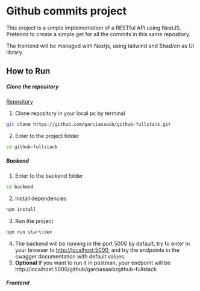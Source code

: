 # Github commits project

This project is a simple implementation of a RESTful API using NestJS.
Pretends to create a simple get for all the commits in this same repository.

The frontend will be managed with Nextjs, using tailwind and Shad/cn as UI library.




## How to Run
##### Clone the repository
[Repository](https://github.com/garciasaaib/github-fullstack)
1. Clone repository in your local pc by terminal
  ```bash
  git clone https://github.com/garciasaaib/github-fullstack.git
  ```
2. Enter to the project folder
  ```bash
  cd github-fullstack
  ```
##### Backend
1. Enter to the backend folder
  ```bash
  cd backend
  ```
2. Install dependencies
  ```bash
  npm install
  ```
3. Run the project
  ```bash
  npm run start:dev
  ```
4. The backend will be running in the port 5000 by default, try to enter in your browser to [http://localhost:5000](http://localhost:5000/api/), and try the endpoints in the swagger documentation with default values.
5. **Optional** If you want to run it in postman, your endpoint will be http://localhost:5000/github/garciasaaib/github-fullstack



##### Frontend

